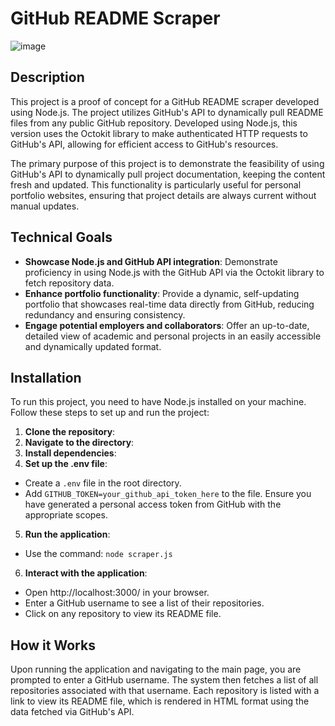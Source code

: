 ﻿# GitHub README Scraper

![image](https://github.com/bencrouch02/github-readme-scraper/assets/131415549/9adb876b-5a51-4c31-988a-b75f1f0295b6)

## Description

This project is a proof of concept for a GitHub README scraper developed using Node.js. The project utilizes GitHub's API to dynamically pull README files from any public GitHub repository. Developed using Node.js, this version uses the Octokit library to make authenticated HTTP requests to GitHub's API, allowing for efficient access to GitHub's resources.

The primary purpose of this project is to demonstrate the feasibility of using GitHub's API to dynamically pull project documentation, keeping the content fresh and updated. This functionality is particularly useful for personal portfolio websites, ensuring that project details are always current without manual updates.

## Technical Goals

- **Showcase Node.js and GitHub API integration**: Demonstrate proficiency in using Node.js with the GitHub API via the Octokit library to fetch repository data.
- **Enhance portfolio functionality**: Provide a dynamic, self-updating portfolio that showcases real-time data directly from GitHub, reducing redundancy and ensuring consistency.
- **Engage potential employers and collaborators**: Offer an up-to-date, detailed view of academic and personal projects in an easily accessible and dynamically updated format.

## Installation

To run this project, you need to have Node.js installed on your machine. Follow these steps to set up and run the project:

1. **Clone the repository**:
2. **Navigate to the directory**:
3. **Install dependencies**:
4. **Set up the .env file**:

- Create a `.env` file in the root directory.
- Add `GITHUB_TOKEN=your_github_api_token_here` to the file. Ensure you have generated a personal access token from GitHub with the appropriate scopes.

5. **Run the application**:

- Use the command: `node scraper.js`

6. **Interact with the application**:

- Open http://localhost:3000/ in your browser.
- Enter a GitHub username to see a list of their repositories.
- Click on any repository to view its README file.

## How it Works

Upon running the application and navigating to the main page, you are prompted to enter a GitHub username. The system then fetches a list of all repositories associated with that username. Each repository is listed with a link to view its README file, which is rendered in HTML format using the data fetched via GitHub's API.
